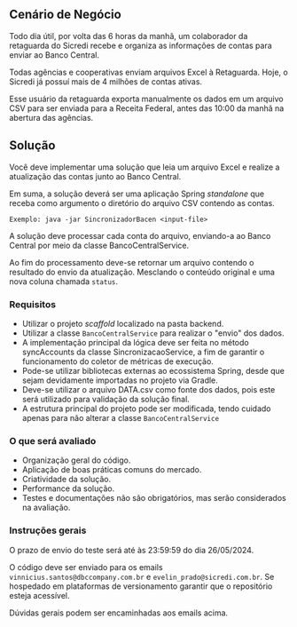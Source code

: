 ## Cenário de Negócio
Todo dia útil, por volta das 6 horas da manhã, um colaborador da retaguarda do Sicredi recebe e organiza as informações de 
contas para enviar ao Banco Central.

Todas agências e cooperativas enviam arquivos Excel à Retaguarda. Hoje, o Sicredi já possuí mais de 4 milhões de contas ativas.

Esse usuário da retaguarda exporta manualmente os dados em um arquivo CSV para ser enviada para a Receita Federal, 
antes das 10:00 da manhã na abertura das agências.

## Solução

Você deve implementar uma solução que leia um arquivo Excel e realize a atualização das contas junto ao Banco Central.

Em suma, a solução deverá ser uma aplicação Spring _standalone_ que receba como argumento o diretório do arquivo CSV contendo as contas.

`Exemplo: java -jar SincronizadorBacen <input-file>`

A solução deve processar cada conta do arquivo, enviando-a ao Banco Central por meio da classe BancoCentralService.

Ao fim do processamento deve-se retornar um arquivo contendo o resultado do envio da atualização. Mesclando o conteúdo original e uma nova coluna chamada `status`.


### Requisitos
- Utilizar o projeto _scaffold_ localizado na pasta backend.
- Utilizar a classe `BancoCentralService` para realizar o "envio" dos dados.
- A implementação principal da lógica deve ser feita no método syncAccounts da classe SincronizacaoService, a fim de garantir o funcionamento do coletor de métricas de execução.
- Pode-se utilizar bibliotecas externas ao ecossistema Spring, desde que sejam devidamente importadas no projeto via Gradle.
- Deve-se utilizar o arquivo DATA.csv como fonte dos dados, pois este será utilizado para validação da solução final.
- A estrutura principal do projeto pode ser modificada, tendo cuidado apenas para não alterar a classe `BancoCentralService`

### O que será avaliado
- Organização geral do código. 
- Aplicação de boas práticas comuns do mercado.
- Criatividade da solução.
- Performance da solução.
- Testes e documentações não são obrigatórios, mas serão considerados na avaliação.

### Instruções gerais

O prazo de envio do teste será até às 23:59:59 do dia 26/05/2024.

O código deve ser enviado para os emails `vinnicius.santos@dbccompany.com.br` e `evelin_prado@sicredi.com.br`. Se hospedado em plataformas de versionamento garantir que o repositório esteja acessível.

Dúvidas gerais podem ser encaminhadas aos emails acima.